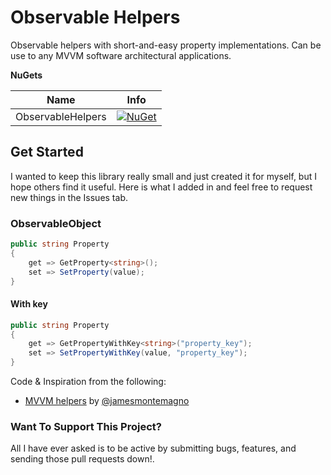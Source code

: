 # Observable Helpers

Observable helpers with short-and-easy property implementations. Can be use to any MVVM software architectural applications.

**NuGets**

|Name|Info|
| ------------------- | :------------------: |
|ObservableHelpers|[![NuGet](https://buildstats.info/nuget/ObservableHelpers?includePreReleases=true)](https://www.nuget.org/packages/ObservableHelpers/)|

## Get Started

I wanted to keep this library really small and just created it for myself, but I hope others find it useful. Here is what I added in and feel free to request new things in the Issues tab.

### ObservableObject
```csharp
public string Property
{
    get => GetProperty<string>();
    set => SetProperty(value);
}
```
#### With key
```csharp
public string Property
{
    get => GetPropertyWithKey<string>("property_key");
    set => SetPropertyWithKey(value, "property_key");
}
```

Code & Inspiration from the following:
* [MVVM helpers](https://github.com/jamesmontemagno/mvvm-helpers) by [@jamesmontemagno](https://github.com/jamesmontemagno)


### Want To Support This Project?
All I have ever asked is to be active by submitting bugs, features, and sending those pull requests down!.
